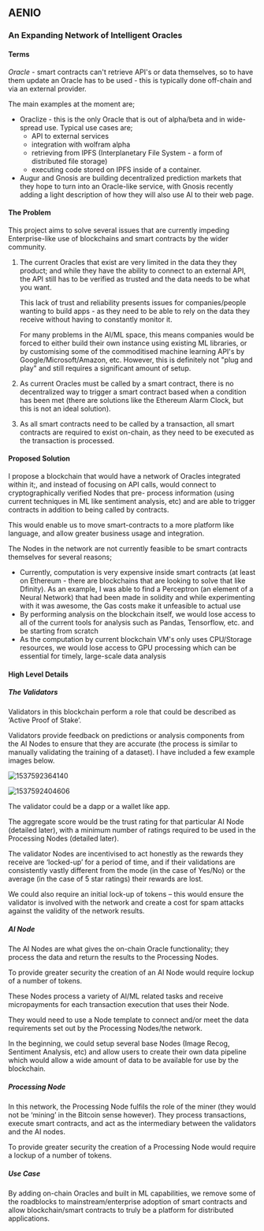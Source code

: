## AENIO

### An Expanding Network of Intelligent Oracles

#### Terms

*Oracle* - smart contracts can't retrieve API's or data themselves, so to have them update an
Oracle has to be used - this is typically done off-chain and via an external provider.

The main examples at the moment are;

- Oraclize - this is the only Oracle that is out of alpha/beta and in wide-spread use. 
  Typical use cases are; 
  - API to external services
  - integration with wolfram alpha
  - retrieving from IPFS (Interplanetary File System - a form of distributed file storage)
  - executing code stored on IPFS inside of a container.
- Augur and Gnosis are building decentralized prediction markets that they hope to turn into an Oracle-like service, with Gnosis recently adding a light description of how they will also use AI to their web page.

#### The Problem

This project aims to solve several issues that are currently impeding Enterprise-like use of
blockchains and smart contracts by the wider community.

1. The current Oracles that exist are very limited in the data they they product; and while they have the ability to connect to an external API, the API still has to be verified as trusted and the data needs to be what you want. 

   This lack of trust and reliability presents issues for companies/people wanting to build apps - as they need to be able to rely on the data they receive without having to constantly monitor it. 

   For many problems in the AI/ML space, this means companies would be forced to either build their own instance using existing ML libraries, or by customising some of the commoditised machine learning API's by Google/Microsoft/Amazon, etc. However, this is definitely not "plug and play" and still requires a significant amount of setup.

2. As current Oracles must be called by a smart contract, there is no decentralized way to trigger a smart contract based when a condition has been met (there are solutions like the Ethereum Alarm Clock, but this is not an ideal solution).

3. As all smart contracts need to be called by a transaction, all smart contracts are required to exist on-chain, as they need to be executed as the transaction is processed. 

#### Proposed Solution

I propose a blockchain that would have a network of Oracles integrated within it;, and
instead of focusing on API calls, would connect to cryptographically verified Nodes that pre-
process information (using current techniques in ML like sentiment analysis, etc) and are
able to trigger contracts in addition to being called by contracts.

This would enable us to move smart-contracts to a more platform like language, and allow
greater business usage and integration.

The Nodes in the network are not currently feasible to be smart contracts themselves for several reasons;

- Currently, computation is very expensive inside smart contracts (at least on Ethereum - there are blockchains that are looking to solve that like Dfinity). As an example, I was able to find a Perceptron (an element of a Neural Network) that had been made in solidity and while experimenting with it was awesome, the Gas costs make it unfeasible to actual use
- By performing analysis on the blockchain itself, we would lose access to all of the current tools for analysis such as Pandas, Tensorflow, etc. and be starting from scratch
- As the computation by current blockchain VM's only uses CPU/Storage resources, we would lose access to GPU processing which can be essential for timely, large-scale data analysis

#### High Level Details

##### The Validators

Validators in this blockchain perform a role that could be described as ‘Active Proof of Stake’.

Validators provide feedback on predictions or analysis components from the AI Nodes to ensure that they are accurate (the process is similar to manually validating the training of a dataset). I have included a few example images below.

![1537592364140](/tmp/1537592364140.png)

![1537592404606](/tmp/1537592404606.png)

The validator could be a dapp or a wallet like app.

The aggregate score would be the trust rating for that particular AI Node (detailed later), with a minimum number of ratings required to be used in the Processing Nodes (detailed later).

The validator Nodes are incentivised to act honestly as the rewards they receive are ‘locked-up’ for a period of time, and if their validations are consistently vastly different from the mode (in the case of Yes/No) or the average (in the case of 5 star ratings) their rewards are lost.

We could also require an initial lock-up of tokens – this would ensure the validator is involved with the network and create a cost for spam attacks against the validity of the network results.

##### AI Node

The AI Nodes are what gives the on-chain Oracle functionality; they process the data and return the results to the Processing Nodes.

To provide greater security the creation of an AI Node would require lockup of a number of tokens. 

These Nodes process a variety of AI/ML related tasks and receive micropayments for each transaction execution that uses their Node.

They would need to use a Node template to connect and/or meet the data requirements set out by the Processing Nodes/the network.

In the beginning, we could setup several base Nodes (Image Recog, Sentiment Analysis, etc) and allow users to create their own data pipeline which would allow a wide amount of data to be available for use by the blockchain.

##### Processing Node

In this network, the Processing Node fulfils the role of the miner (they would not be ‘mining’ in the Bitcoin sense however). They process transactions, execute smart contracts, and act as the intermediary between the validators and the AI nodes.

To provide greater security the creation of a Processing Node would require a lockup of a number of tokens.

##### Use Case

By adding on-chain Oracles and built in ML capabilities, we remove some of the roadblocks to mainstream/enterprise adoption of smart contracts and allow blockchain/smart contracts to truly be a platform for distributed applications.
